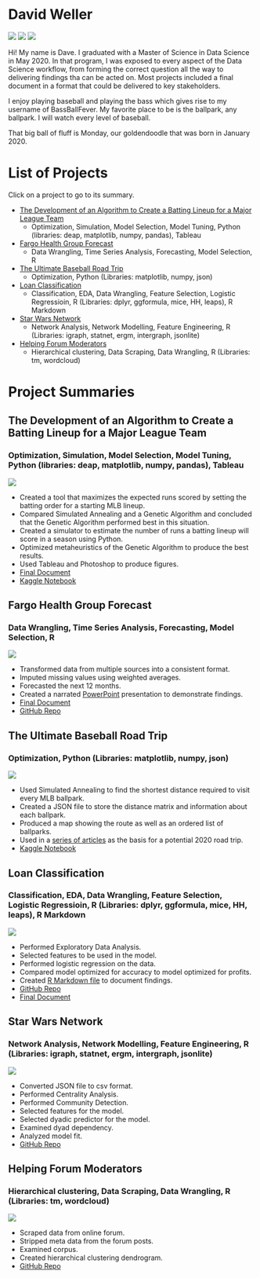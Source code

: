 # David Weller
![](/images/headshot.jpg)
![](/images/monday.jpg)
![](/images/beach.jpg)

Hi! My name is Dave. I graduated with a Master of Science in Data Science in May 2020. In that program, I was exposed to every aspect  of the Data Science workflow, from forming the correct question all the way to delivering findings tha can be acted on. Most projects included a final document in a format that could be delivered to key stakeholders.

I enjoy playing baseball and playing the bass which gives rise to my username of BassBallFever. My favorite place to be is the ballpark, any ballpark. I will watch every level of baseball. 

That big ball of fluff is Monday, our goldendoodle that was born in January 2020.

# List of Projects
Click on a project to go to its summary.

- [The Development of an Algorithm to Create a Batting Lineup for a Major League Team](#the-development-of-an-algorithm-to-create-a-batting-lineup-for-a-major-league-team)
    + Optimization, Simulation, Model Selection, Model Tuning, Python (libraries: deap, matplotlib, numpy, pandas), Tableau
- [Fargo Health Group Forecast](#fargo-health-group-forecast)
    + Data Wrangling, Time Series Analysis, Forecasting, Model Selection, R
- [The Ultimate Baseball Road Trip](#the-ultimate-baseball-road-trip)
    + Optimization, Python (Libraries: matplotlib, numpy, json)
- [Loan Classification](#loan-classification)
    + Classification, EDA, Data Wrangling, Feature Selection, Logistic Regressioin, R (Libraries: dplyr, ggformula, mice, HH, leaps), R Markdown
- [Star Wars Network](#star-wars-network)
    + Network Analysis, Network Modelling, Feature Engineering, R (Libraries: igraph, statnet, ergm, intergraph, jsonlite)
- [Helping Forum Moderators](#helping-forum-moderators)
    + Hierarchical clustering, Data Scraping, Data Wrangling,  R (Libraries: tm, wordcloud)
    
# Project Summaries

## The Development of an Algorithm to Create a Batting Lineup for a Major League Team
### Optimization, Simulation, Model Selection, Model Tuning, Python (libraries: deap, matplotlib, numpy, pandas), Tableau

![](/images/capstone.png)

* Created a tool that maximizes the expected runs scored by setting the batting order for a starting MLB lineup.
* Compared Simulated Annealing and a Genetic Algorithm and concluded that the Genetic Algorithm performed best in this situation.
* Created a simulator to estimate the number of runs a batting lineup will score in a season using Python.
* Optimized metaheuristics of the Genetic Algorithm to produce the best results.
* Used Tableau and Photoshop to produce figures.
* [Final Document](https://drive.google.com/open?id=1HIv4SvH_bJeabgqxfFzgveN0WNlxykZS)
* [Kaggle Notebook](https://www.kaggle.com/bassballfever/capstone)

## Fargo Health Group Forecast
### Data Wrangling, Time Series Analysis, Forecasting, Model Selection, R

![](/images/holtwinters.png)

* Transformed data from multiple sources into a consistent format.
* Imputed missing values using weighted averages.
* Forecasted the next 12 months.
* Created a narrated [PowerPoint](https://drive.google.com/open?id=1X7uiR9VIeruS1ajpb3UKMPOQ7J9BVjvR) presentation to demonstrate findings.
* [Final Document](https://github.com/BassBallFever/fargo/blob/master/FargoHealthProposal.docx)
* [GitHub Repo](https://github.com/BassBallFever/fargo)


## The Ultimate Baseball Road Trip
### Optimization, Python (Libraries: matplotlib, numpy, json)

![](/images/roadtrip.png)

* Used Simulated Annealing to find the shortest distance required to visit every MLB ballpark.
* Created a JSON file to store the distance matrix and information about each ballpark.
* Produced a map showing the route as well as an ordered list of ballparks.
* Used in a [series of articles](https://theaosn.com/the-ultimate-baseball-road-trip/) as the basis for a potential 2020 road trip.
* [Kaggle Notebook](https://www.kaggle.com/bassballfever/ultimate-baseball-road-trip)

## Loan Classification
### Classification, EDA, Data Wrangling, Feature Selection, Logistic Regressioin, R (Libraries: dplyr, ggformula, mice, HH, leaps), R Markdown

![](/images/loan1.jpg)

* Performed Exploratory Data Analysis.
* Selected features to be used in the model.
* Performed logistic regression on the data.
* Compared model optimized for accuracy to model optimized for profits.
* Created [R Markdown file](https://github.com/BassBallFever/loan-classification/blob/master/loans.Rmd) to document findings.
* [GitHub Repo](https://github.com/BassBallFever/loan-classification)
* [Final Document](https://github.com/BassBallFever/loan-classification/blob/master/LoanClassification.docx)

## Star Wars Network
### Network Analysis, Network Modelling, Feature Engineering, R (Libraries: igraph, statnet, ergm, intergraph, jsonlite)

![](/images/starwarsNetworkUnlabled.png)

* Converted JSON file to csv format.
* Performed Centrality Analysis.
* Performed Community Detection.
* Selected features for the model.
* Selected dyadic predictor for the model.
* Examined dyad dependency.
* Analyzed model fit.
* [GitHub Repo](https://github.com/BassBallFever/starwars)

## Helping Forum Moderators
### Hierarchical clustering, Data Scraping, Data Wrangling,  R (Libraries: tm, wordcloud)

![](/images/closeup.png)

* Scraped data from online forum.
* Stripped meta data from the forum posts.
* Examined corpus.
* Created hierarchical clustering dendrogram.
* [GitHub Repo](https://github.com/BassBallFever/duplicate-accounts/blob/master/README.md)
